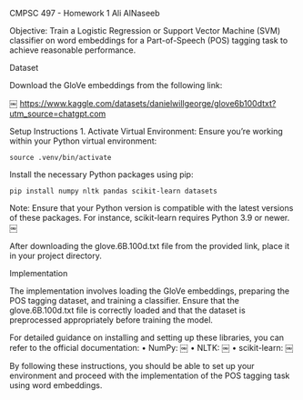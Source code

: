 CMPSC 497 - Homework 1
Ali AlNaseeb

Objective: Train a Logistic Regression or Support Vector Machine (SVM) classifier on word embeddings for a Part-of-Speech (POS) tagging task to achieve reasonable performance.

Dataset

Download the GloVe embeddings from the following link:

￼	https://www.kaggle.com/datasets/danielwillgeorge/glove6b100dtxt?utm_source=chatgpt.com

Setup Instructions
	1.	Activate Virtual Environment:
Ensure you’re working within your Python virtual environment:

	source .venv/bin/activate


Install the necessary Python packages using pip:

	pip install numpy nltk pandas scikit-learn datasets

Note: Ensure that your Python version is compatible with the latest versions of these packages. For instance, scikit-learn requires Python 3.9 or newer.  ￼

After downloading the glove.6B.100d.txt file from the provided link, place it in your project directory.

Implementation

The implementation involves loading the GloVe embeddings, preparing the POS tagging dataset, and training a classifier. Ensure that the glove.6B.100d.txt file is correctly loaded and that the dataset is preprocessed appropriately before training the model.

For detailed guidance on installing and setting up these libraries, you can refer to the official documentation:
	•	NumPy:  ￼
	•	NLTK:  ￼
	•	scikit-learn:  ￼

By following these instructions, you should be able to set up your environment and proceed with the implementation of the POS tagging task using word embeddings.
